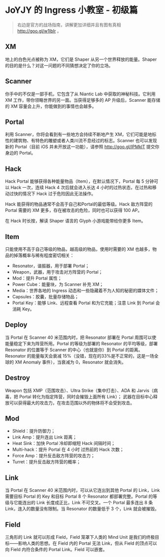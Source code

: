 # JoYJY 的 Ingress 小教室 - 初级篇 #

> 右边是官方的战场指南，讲解更加详细并且有图有真相 http://goo.gl/w1Iblr 。

## XM

地上的白色光点被称为 XM，它们是 Shaper 从另一个世界释放的能量。Shaper 的目的是什么？对这一问题的不同猜想决定了你的立场。

## Scanner

你手中的不仅是一部手机，它包含了从 Niantic Lab 中获取的神秘科技。它利用 XM 工作，带你领略世界的另一面。当获得足够多的 AP 升级后，Scanner 能存储的 XM 容量会上升，你能做到的事情也会越多。

## Portal

利用 Scanner，你将会看到有一些地方会持续不断地产生 XM，它们可能是地标性的建筑物、有特色的雕塑或者人类川流不息经过的标志。Scanner 也可以发现新的 Portal（目前 iOS 并未开放这一功能），请参照 http://goo.gl/IPMklT 提交你身边的 Portal。

## Hack

Hack Portal 能够获得各种能量物品（Item），在默认情况下，Portal 每 5 分钟可以 Hack 一次，连续 Hack 4 次后就会进入长达 4 小时的过热状态，在过热和移动过快的情况下 Hack 过于危险因此无法操作。

Hack 能获得的物品通常不会高于自己和Portal的最低等级。Hack 敌方阵营的 Portal 需要的 XM 更多，存在被攻击的危险，同时也可以获得 100 AP。

在 Hack 时长按，解读 Shaper 语言的 Glyph 小游戏能带给你更多 Item。

## Item

只能使用不高于自己等级的物品，越高级的物品，使用时需要的 XM 也越多，物品的掉落概率与稀有程度密切相关：

 - Resonator，谐振器，用于部署 Portal；
 - Weapon，武器，用于攻击对方阵营的 Portal；
 - Mod：提升 Portal 属性；
 - Power Cube：能量块，为 Scanner 补充 XM；
 - Media：世界各地的 Ingress 动态和一些隐藏着不为人知的秘密的媒体文件；
 - Capsules：胶囊，批量存储物品；
 - Portal Key：能够 Link、远程查看 Portal 和为它充能；注意 Link 到 Portal 会消耗 Key。

## Deploy

当 Portal 在 Scanner 40 米范围内时，把 Resonator 部署在 Portal 周围可以使能量稳定下来为阵营所用。Portal 的等级为部署的 Resonator 的平均等级，部署 Resonator 的位置等于 Scanner 的中心（也就是你）到 Portal 的距离。Resonator 的能量每天会衰减 15%（没错，现在的33%是不正常的，这是一场全球的 XM Anomaly 事件），当衰减为 0，Resonator 就会消失。

## Destroy

Weapon 包括 XMP（范围攻击）、Ultra Strike（集中打击）、ADA 和 Jarvis（病毒，把 Portal 转化为指定阵营，同时会摧毁上面所有 Link）；
武器在目标中心释放可以获得最大的攻击力，在攻击范围以外的物体将不会受到攻击。

## Mod

 - Shield：提升防御力；
 - Link Amp：提升连出 Link 距离；
 - Heat Sink：加快 Portal 冷却即缩短 Hack 间隔时间；
 - Multi-hack：提升 Portal 在 4 小时 过热前的 Hack 次数；
 - Force Amp：提升反击敌方阵营的攻击力；
 - Turret：提升反击敌方阵营的概率；

## Link

当 Portal 在 Scanner 40 米范围内时，可以从它连出到其他 Portal 的 Link，Link 需要目标 Portal 的 Key 和目标 Portal 8 个 Resonator 都部署完整。Portal 的等级与它能连出的 Link 长度成正比，Link 不可交叉。一个 Portal 最多连出 8 条 Link，连入的数量没有限制。当 Resonator 的数量低于 3 个，Link 就会被摧毁。

## Field

三角形的 Link 就可以形成 Field，Field 笼罩下人类的 Mind Unit 是我们的终极目标——影响人类的思想。在 Field 内的 Portal 无法 Link，但从 Field 的顶点可以向 Field 内符合条件的 Portal Link。Field 可以嵌套。